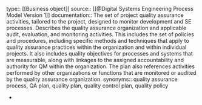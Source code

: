 type:: [[Business object]]
source:: [[@Digital Systems Engineering Process Model Version 1]]
documentation:: The set of project quality assurance activities, tailored to the project, designed to monitor development and SE processes. Describes the quality assurance organization and applicable audit, evaluation, and monitoring activities. This includes the set of policies and procedures, including specific methods and techniques that apply to quality assurance practices within the organization and within individual projects. It also includes quality objectives for processes and systems that are measurable, along with linkages to the assigned accountability and authority for QM within the organization. The plan also references activities performed by other organizations or functions that are monitored or audited by the quality assurance organization. 
synonyms:: quality assurance process, QA plan, quality plan, quality control plan, quality policy

-